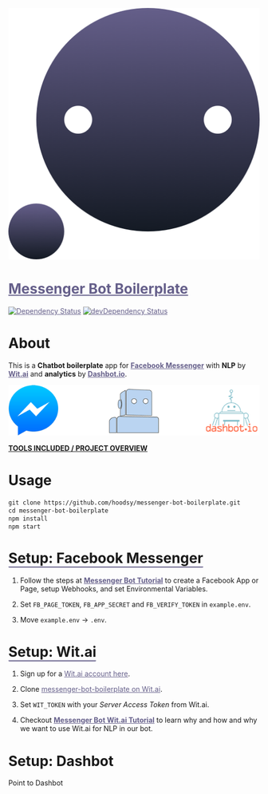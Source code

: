 <style>
  body a {
    color: #655F8A;
  }
  .header {
    border-bottom: 2px solid #655F8A;
    border-radius: 2px;
  }
</style>

![messenger-bot-boilerplate](./docs/logo.png)
# [Messenger Bot Boilerplate](https://www.facebook.com/messengerbotboilerplate/)
[![Dependency Status](https://david-dm.org/hoodsy/messenger-bot-boilerplate.svg)](https://david-dm.org/hoodsy/messenger-bot-boilerplate)
[![devDependency Status](https://david-dm.org/hoodsy/messenger-bot-boilerplate/dev-status.svg)](https://david-dm.org/hoodsy/messenger-bot-boilerplate#info=devDependencies)


# About
This is a **Chatbot boilerplate** app for **[Facebook Messenger](https://www.messenger.com)** with **NLP** by **[Wit.ai](https://wit.ai)** and **analytics** by **[Dashbot.io](https://www.dashbot.io/)**.

![logo-tools](./docs/logo-tools.png)

<u>**TOOLS INCLUDED / PROJECT OVERVIEW**</u>

# Usage
```
git clone https://github.com/hoodsy/messenger-bot-boilerplate.git
cd messenger-bot-boilerplate
npm install
npm start
```

# <span class="header">Setup: Facebook Messenger</span>
1. Follow the steps at **[Messenger Bot Tutorial](https://github.com/jw84/messenger-bot-tutorial#setup-the-facebook-app)** to create a Facebook App or Page, setup Webhooks, and set Environmental Variables.

2. Set ```FB_PAGE_TOKEN```, ```FB_APP_SECRET``` and ```FB_VERIFY_TOKEN``` in ```example.env```.

3. Move ```example.env``` -> ```.env```.


# <span class="header">Setup: Wit.ai</span>
1. Sign up for a [Wit.ai account here](https://wit.ai).

2. Clone [messenger-bot-boilerplate on Wit.ai](https://wit.ai/hoodsy/messenger-bot-boilerplate).

3. Set ```WIT_TOKEN``` with your *Server Access Token* from Wit.ai.

4. Checkout **[Messenger Bot Wit.ai Tutorial](https://github.com/jw84/messenger-bot-witai-tutorial#setup-witai)** to learn why and how and why we want to use Wit.ai for NLP in our bot.


# Setup: Dashbot
Point to Dashbot
